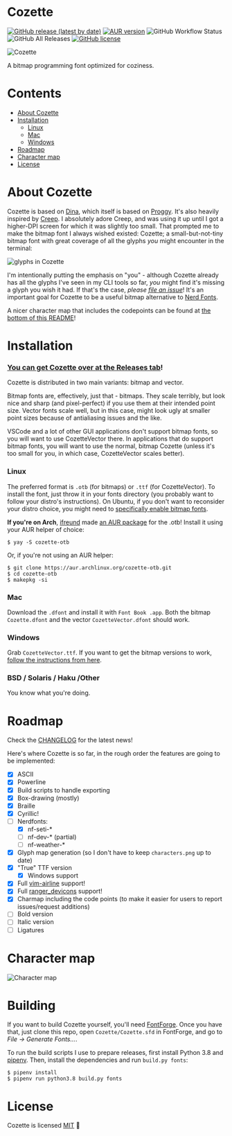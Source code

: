 # Cozette

[![GitHub release (latest by date)](https://img.shields.io/github/v/release/slavfox/Cozette?logo=github&style=flat-square)](https://github.com/slavfox/Cozette/releases/latest)
[![AUR version](https://img.shields.io/aur/version/cozette-otb?color=%231793d1&label=AUR&logo=arch-linux&logoColor=%23fff&style=flat-square)](https://aur.archlinux.org/packages/cozette-otb/)
![GitHub Workflow Status](https://img.shields.io/github/workflow/status/slavfox/Cozette/Build%20fonts?logo=github&style=flat-square)
![GitHub All Releases](https://img.shields.io/github/downloads/slavfox/Cozette/total?style=flat-square)
[![GitHub license](https://img.shields.io/github/license/slavfox/Cozette?style=flat-square)](https://github.com/slavfox/Cozette/blob/master/LICENSE)

![Cozette](./img/sample.png)

A bitmap programming font optimized for coziness.

# Contents

- [About Cozette](#about-cozette)
- [Installation](#installation)
  - [Linux](#linux)
  - [Mac](#mac)
  - [Windows](#windows)
- [Roadmap](#roadmap)
- [Character map](#character-map)
- [License](#license)

# About Cozette

Cozette is based on [Dina], which itself is based on [Proggy].
It's also heavily inspired by [Creep]. I absolutely adore Creep, and was
using it up until I got a higher-DPI screen for which it was slightly too
small. That prompted me to make the bitmap font I always wished existed: 
Cozette; a small-but-not-tiny bitmap font with great coverage of all the 
glyphs *you* might encounter in the terminal:

![glyphs in Cozette](./img/characters.png)

I'm intentionally putting the emphasis on "you" - although Cozette already
has all the glyphs I've seen in my CLI tools so far, *you* might find it's
missing a glyph you wish it had. If that's the case, *please [file an issue]*!
It's an important goal for Cozette to be a useful bitmap alternative to
[Nerd Fonts].

A nicer character map that includes the codepoints can be found at 
[the bottom of this README]!

# Installation

### [You can get Cozette over at the Releases tab]!

Cozette is distributed in two main variants: bitmap and vector.

Bitmap fonts are, effectively, just that - bitmaps. They scale terribly, but
look nice and sharp (and pixel-perfect) if you use them at their intended point
size. Vector fonts scale well, but in this case, might look ugly at
smaller point sizes because of antialiasing issues and the like.

VSCode and a lot of other GUI applications don't support bitmap fonts, so you 
will want to use CozetteVector there. In applications that do support bitmap
fonts, you will want to use the normal, bitmap Cozette (unless it's too
small for you, in which case, CozetteVector scales better).  

### Linux
The preferred format is `.otb` (for bitmaps) or `.ttf` 
(for CozetteVector). To install the font, just throw it in your fonts directory
(you probably want to follow your distro's instructions). On Ubuntu, if you 
don't want to reconsider your distro choice, you might need to
[specifically enable bitmap fonts].

**If you're on Arch**, [ifreund] made [an AUR package] for the .otb! Install it
using your AUR helper of choice:
```
$ yay -S cozette-otb
```
Or, if you're not using an AUR helper:
```
$ git clone https://aur.archlinux.org/cozette-otb.git
$ cd cozette-otb
$ makepkg -si
```

### Mac
Download the `.dfont` and install it with `Font Book .app`.  Both the bitmap
`Cozette.dfont` and the vector `CozetteVector.dfont` should work.

### Windows
Grab `CozetteVector.ttf`. If you want to get the bitmap versions to work, 
[follow the instructions from here].

### BSD / Solaris / Haku /Other

You know what you're doing.

# Roadmap

Check the [CHANGELOG] for the latest news!

Here's where Cozette is so far, in the rough order the features are going to be
implemented:

- [x] ASCII
- [x] Powerline
- [x] Build scripts to handle exporting
- [x] Box-drawing (mostly)
- [x] Braille
- [x] Cyrillic!
- [ ] Nerdfonts:
  - [x] nf-seti-*
  - [ ] nf-dev-* (partial)
  - [ ] nf-weather-*
- [x] Glyph map generation (so I don't have to keep `characters.png` up to
  date)
- [x] "True" TTF version
  - [x] Windows support
- [x] Full [vim-airline] support!
- [x] Full [ranger_devicons] support!
- [x] Charmap including the code points (to make it easier for users to
      report issues/request additions)
- [ ] Bold version
- [ ] Italic version
- [ ] Ligatures

# Character map

![Character map](./img/charmap.png)

# Building

If you want to build Cozette yourself, you'll need [FontForge]. Once you
have that, just clone this repo, open `Cozette/Cozette.sfd` in FontForge,
and go to *File → Generate Fonts...*.

To run the build scripts I use to prepare releases, first install Python 3.8
and [pipenv]. Then, install the dependencies and run `build.py fonts`:

```console
$ pipenv install
$ pipenv run python3.8 build.py fonts
```

# License

Cozette is licensed [MIT] 💜


[Dina]: https://www.dcmembers.com/jibsen/download/61/
[Proggy]: https://github.com/bluescan/proggyfonts
[Creep]: https://github.com/romeovs/creep
[great coverage of all the glyphs I might encounter in the terminal]:
    #character-map
[file an issue]: https://github.com/slavfox/Cozette/issues/new
[Nerd Fonts]: https://www.nerdfonts.com/
[the bottom of this README]: #character-map
[You can get Cozette over at the Releases tab]:
    https://github.com/slavfox/Cozette/releases
[ifreund]: https://github.com/ifreund
[an AUR package]: https://aur.archlinux.org/packages/cozette-otb/
[specifically enable bitmap fonts]:
    https://bugs.launchpad.net/ubuntu/+source/fontconfig/+bug/1560114
[follow the instructions from here]: 
    https://wiki.archlinux.org/index.php/installation_guide
[CHANGELOG]: ./CHANGELOG.md
[vim-airline]: https://github.com/vim-airline/vim-airline/
[ranger_devicons]: https://github.com/alexanderjeurissen/ranger_devicons
[fontforge]: https://fontforge.org/en-US/
[pipenv]: https://github.com/pypa/pipenv
[MIT]: ./LICENSE
